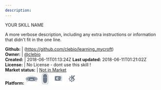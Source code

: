 ```yaml
---
description: 
---
```

YOUR SKILL NAME

A more verbose description, including any extra instructions or
information that didn't fit in the one line.

**Github:** | (https://github.com/clebio/learning_mycroft)  
**Owner:** | [@clebio](https://github.com/clebio)  
**Created:** | 2018-06-11T01:13:24Z  **Last updated:** 2018-06-11T01:21:02Z  
**License:** | No License - dont use this skill !  
**Market status:** | [Not in Market](https://market.mycroft.ai/skill/)  
**Platform:**   ![](.gitbook/assets/mark-1-icon.png)  ![](.gitbook/assets/mark-2-icon.png)  ![](.gitbook/assets/picroft-icon.png)  ![](.gitbook/assets/kde.png)   
